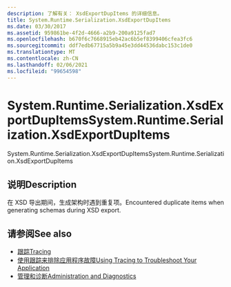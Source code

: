 ```yaml
---
description: 了解有关： XsdExportDupItems 的详细信息。
title: System.Runtime.Serialization.XsdExportDupItems
ms.date: 03/30/2017
ms.assetid: 959861be-4f2d-4666-a2b9-200a9125fad7
ms.openlocfilehash: b670f6c7668915eb42ac6b5ef8399406cfea3fc6
ms.sourcegitcommit: ddf7edb67715a5b9a45e3dd44536dabc153c1de0
ms.translationtype: MT
ms.contentlocale: zh-CN
ms.lasthandoff: 02/06/2021
ms.locfileid: "99654598"
---
```

# <a name="systemruntimeserializationxsdexportdupitems"></a><span data-ttu-id="e6f70-103">System.Runtime.Serialization.XsdExportDupItems</span><span class="sxs-lookup"><span data-stu-id="e6f70-103">System.Runtime.Serialization.XsdExportDupItems</span></span>

<span data-ttu-id="e6f70-104">System.Runtime.Serialization.XsdExportDupItems</span><span class="sxs-lookup"><span data-stu-id="e6f70-104">System.Runtime.Serialization.XsdExportDupItems</span></span>  
  
## <a name="description"></a><span data-ttu-id="e6f70-105">说明</span><span class="sxs-lookup"><span data-stu-id="e6f70-105">Description</span></span>  

 <span data-ttu-id="e6f70-106">在 XSD 导出期间，生成架构时遇到重复项。</span><span class="sxs-lookup"><span data-stu-id="e6f70-106">Encountered duplicate items when generating schemas during XSD export.</span></span>  
  
## <a name="see-also"></a><span data-ttu-id="e6f70-107">请参阅</span><span class="sxs-lookup"><span data-stu-id="e6f70-107">See also</span></span>

- [<span data-ttu-id="e6f70-108">跟踪</span><span class="sxs-lookup"><span data-stu-id="e6f70-108">Tracing</span></span>](index.md)
- [<span data-ttu-id="e6f70-109">使用跟踪来排除应用程序故障</span><span class="sxs-lookup"><span data-stu-id="e6f70-109">Using Tracing to Troubleshoot Your Application</span></span>](using-tracing-to-troubleshoot-your-application.md)
- [<span data-ttu-id="e6f70-110">管理和诊断</span><span class="sxs-lookup"><span data-stu-id="e6f70-110">Administration and Diagnostics</span></span>](../index.md)
